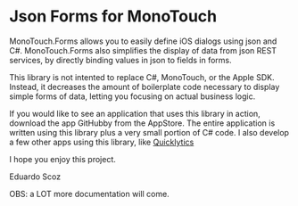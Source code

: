 Json Forms for MonoTouch
========================

MonoTouch.Forms allows you to easily define iOS dialogs using json and C#. MonoTouch.Forms also simplifies
the display of data from json REST services, by directly binding values in json to fields in forms.

This library is not intented to replace C#, MonoTouch, or  the Apple SDK. Instead, it decreases
the amount of boilerplate code necessary to display simple forms of data, letting you focusing on actual
business logic.

If you would like to see an application that uses this library in action, download the app GitHubby from the
AppStore. The entire application is written using this library plus a very small portion of C# code. I 
also develop a few other apps using this library, like [Quicklytics](http://itunes.apple.com/us/app/quicklytics-google-analytics/id354890919?mt=8)

I hope you enjoy this project.

Eduardo Scoz




OBS: a LOT more documentation will come.
